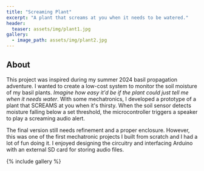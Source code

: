 ```yaml
---
title: "Screaming Plant"
excerpt: "A plant that screams at you when it needs to be watered."
header:
  teaser: assets/img/plant1.jpg
gallery:
  - image_path: assets/img/plant2.jpg
---
```

## About
This project was inspired during my summer 2024 basil propagation adventure. I wanted to create a low-cost system to monitor the soil moisture of my basil plants. *Imagine how easy it'd be if the plant could just tell me when it needs water*. With some mechatronics, I developed a prototype of a plant that SCREAMS at you when it's thirsty. When the soil sensor detects moisture falling below a set threshold, the microcontroller triggers a speaker to play a screaming audio alert. 

The final version still needs refinement and a proper enclosure. However, this was one of the first mechatronic projects I built from scratch and I had a lot of fun doing it. I enjoyed designing the circuitry and interfacing Arduino with an external SD card for storing audio files. 

{% include gallery %}